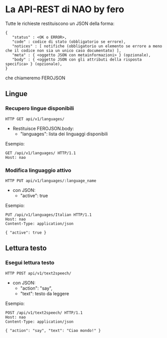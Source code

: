 # La API-REST di NAO by fero

Tutte le richieste restituiscono un JSON della forma:

```
{
   "status" : <OK o ERROR>,
   "code" : codice di stato (obbligatorio se errore),
   "notices" : [ notifiche (obbligatorio un elemento se errore a meno che il codice non sia un unico caso documentato) ],
   "meta" : { <oggetto JSON con metainformazioni> } (opzionale),
   "body" : { <oggetto JSON con gli attributi della risposta specifica> } (opzionale),
}
```

che chiameremo FEROJSON

## Lingue

###  Recupero lingue disponibili

`HTTP GET api/v1/languages/`
  * Restituisce FEROJSON.body:
    * "languages": lista dei linguaggi disponibili

Esempio:

```
GET /api/v1/languages/ HTTP/1.1
Host: nao

```

### Modifica linguaggio attivo

`HTTP PUT api/v1/languages/:language_name`
  * con JSON:
    * "active": true

Esempio:

```
PUT /api/v1/languages/Italian HTTP/1.1
Host: nao
Content-Type: application/json

{ "active": true }
```

## Lettura testo

### Esegui lettura testo

`HTTP POST api/v1/text2speech/`
  * con JSON:
    * "action": "say",
    * "text": testo da leggere

Esempio:

```
POST /api/v1/text2speech/ HTTP/1.1
Host: nao
Content-Type: application/json

{ "action": "say", "text": "Ciao mondo!" }
```

